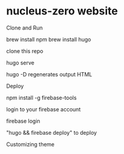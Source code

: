 # nucleus-zero website

Clone and Run

brew install npm
brew install hugo

clone this repo

hugo serve

hugo -D regenerates output HTML


Deploy

npm install -g firebase-tools

login to your firebase account

firebase login

"hugo && firebase deploy" to deploy


Customizing theme
